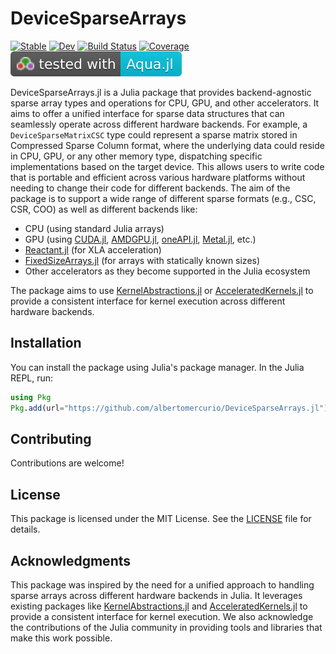 # DeviceSparseArrays

[![Stable](https://img.shields.io/badge/docs-stable-blue.svg)](https://albertomercurio.github.io/DeviceSparseArrays.jl/stable/)
[![Dev](https://img.shields.io/badge/docs-dev-blue.svg)](https://albertomercurio.github.io/DeviceSparseArrays.jl/dev/)
[![Build Status](https://github.com/albertomercurio/DeviceSparseArrays.jl/actions/workflows/CI.yml/badge.svg?branch=main)](https://github.com/albertomercurio/DeviceSparseArrays.jl/actions/workflows/CI.yml?query=branch%3Amain)
[![Coverage](https://codecov.io/gh/albertomercurio/DeviceSparseArrays.jl/branch/main/graph/badge.svg)](https://codecov.io/gh/albertomercurio/DeviceSparseArrays.jl)
[![Aqua](https://raw.githubusercontent.com/JuliaTesting/Aqua.jl/master/badge.svg)](https://github.com/JuliaTesting/Aqua.jl)

DeviceSparseArrays.jl is a Julia package that provides backend-agnostic sparse array types and operations for CPU, GPU, and other accelerators. It aims to offer a unified interface for sparse data structures that can seamlessly operate across different hardware backends. For example, a `DeviceSparseMatrixCSC` type could represent a sparse matrix stored in Compressed Sparse Column format, where the underlying data could reside in CPU, GPU, or any other memory type, dispatching specific implementations based on the target device. This allows users to write code that is portable and efficient across various hardware platforms without needing to change their code for different backends. The aim of the package is to support a wide range of different sparse formats (e.g., CSC, CSR, COO) as well as different backends like:
- CPU (using standard Julia arrays)
- GPU (using [CUDA.jl](https://github.com/JuliaGPU/CUDA.jl), [AMDGPU.jl](https://github.com/JuliaGPU/AMDGPU.jl), [oneAPI.jl](https://github.com/JuliaGPU/oneAPI.jl), [Metal.jl](https://github.com/JuliaGPU/Metal.jl), etc.)
- [Reactant.jl](https://github.com/EnzymeAD/Reactant.jl) (for XLA acceleration)
- [FixedSizeArrays.jl](https://github.com/JuliaArrays/FixedSizeArrays.jl) (for arrays with statically known sizes)
- Other accelerators as they become supported in the Julia ecosystem

The package aims to use [KernelAbstractions.jl](https://github.com/JuliaGPU/KernelAbstractions.jl) or [AcceleratedKernels.jl](https://github.com/JuliaGPU/AcceleratedKernels.jl) to provide a consistent interface for kernel execution across different hardware backends.

## Installation
You can install the package using Julia's package manager. In the Julia REPL, run:
```julia
using Pkg
Pkg.add(url="https://github.com/albertomercurio/DeviceSparseArrays.jl")
```

## Contributing
Contributions are welcome!

## License
This package is licensed under the MIT License. See the [LICENSE](LICENSE) file for details.

## Acknowledgments
This package was inspired by the need for a unified approach to handling sparse arrays across different hardware backends in Julia. It leverages existing packages like [KernelAbstractions.jl](https://github.com/JuliaGPU/KernelAbstractions.jl) and [AcceleratedKernels.jl](https://github.com/JuliaGPU/AcceleratedKernels.jl) to provide a consistent interface for kernel execution.
We also acknowledge the contributions of the Julia community in providing tools and libraries that make this work possible.

